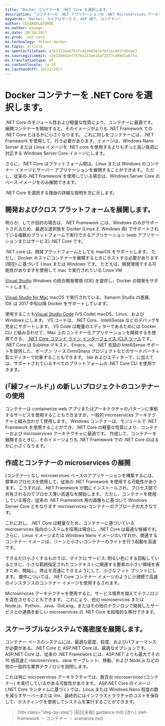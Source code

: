 ```yaml
---
title: "Docker コンテナーを .NET Core を選択します。"
description: "コンテナーの .NET アプリケーションの .NET Microservices アーキテクチャ |Docker コンテナーを .NET Core を選択します。"
keywords: "Docker, マイクロサービス, ASP.NET, コンテナー"
author: CESARDELATORRE
ms.author: wiwagn
ms.date: 10/18/2017
ms.prod: .net-core
ms.technology: dotnet-docker
ms.topic: article
ms.openlocfilehash: b7e2322bab7937c41d4659fefef11c8937d5eae7
ms.sourcegitcommit: c2e216692ef7576a213ae16af2377cd98d1a67fa
ms.translationtype: HT
ms.contentlocale: ja-JP
ms.lasthandoff: 10/22/2017
---
```

# <a name="when-to-choose-net-core-for-docker-containers"></a>Docker コンテナーを .NET Core を選択します。

.NET Core のモジュール性および軽量な性質により、コンテナーに最適です。 展開コンテナーを開始すると、そのイメージがよりも .NET Framework での .NET Core とはるかに小さくなります。 これに対しをコンテナーには、.NET Framework を使用して、行う必要があります、イメージは、Windows Nano Server または Linux イメージを .NET core を使用するよりもずっと高い負荷に対応する Windows Server Core イメージにします。

さらに、.NET Core はプラットフォーム間は、Linux または Windows のコンテナー イメージとサーバー アプリケーションを展開することができます。 ただし、従来の .NET Framework を使用している場合は、Windows Server Core のベース イメージをのみ展開できます。

.NET Core を選択する理由の詳細な説明を次に示します。

## <a name="developing-and-deploying-cross-platform"></a>開発およびクロス プラットフォームを展開します。

明らか、してが目的の場合は、.NET Framework には、Windows のみがサポートされるため、最適な選択肢を Docker (Linux と Windows 用) でサポートされている複数のプラットフォームで実行できるアプリケーション (web アプリケーションまたはサービス) .NET Core です。

.NET core は、開発プラットフォームとしても macOS をサポートします。 ただし、Docker ホストにコンテナーを展開するときにホストする必要があります (現在) に基づいて Linux または Windows です。 たとえば、開発環境でする可能性がありますを使用して mac で実行されている Linux VM

[Visual Studio](https://www.visualstudio.com/) Windows の統合開発環境 (IDE) を提供し、Docker の開発をサポートします。 

[Visual Studio for Mac](https://www.visualstudio.com/vs/visual-studio-mac/) macOS で実行されている、Xamarin Studio の進展、IDE は 2017 中旬以降 Docker をサポートしています。

使用することも[Visual Studio Code](https://code.visualstudio.com/) (VS Code) macOS、Linux、および Windows にします。 VS コードは、.NET Core、IntelliSense などのデバッグを完全にサポートします。 VS Code は軽量のエディターであるためには Docker CLI と組み合わせて、Mac 上のコンテナー化アプリケーションを開発するを使用できる、 [.NET Core コマンド ライン インターフェイス (CLI) ツール](https://docs.microsoft.com/dotnet/core/tools/?tabs=netcore2x)です。 .NET Core は Sublime テキスト、Emacs、vi、.NET 言語の IntelliSense サポートを提供した、オープン ソース OmniSharp プロジェクトなどのサードパーティ製エディターで対象することもできます。 Ide およびエディターで、に加えては、サポートされているすべてのプラットフォームの .NET Core CLI を使用できます。

## <a name="using-containers-for-new-green-field-projects"></a>(「緑フィールド」) の新しいプロジェクトのコンテナーの使用

コンテナーは containerize web アプリまたはアーキテクチャのパターンに準拠するサービスを使用することもできますが、一般的 microservices アーキテクチャと組み合わせて使用します。 Windows コンテナーは、モジュールで .NET Framework を使用することができ、.NET Core の軽量な性質により、コンテナーおよび microservices アーキテクチャに最適です。 作成して、コンテナーを展開するときに、そのイメージよりも .NET Framework での .NET Core のはるかに小さくなります。

## <a name="creating-and-deploying-microservices-on-containers"></a>作成とコンテナーの microservices の展開

(コンテナー) なし microservices ベースのアプリケーションを構築するには、標準のプロセスを使用して、従来の .NET Framework を使用する可能性があります。 こうすれば、.NET Framework が既にインストールされ、プロセス間で共有されるのでプロセス薄い高速なを開始します。 ただし、コンテナーを使用している場合、従来の .NET Framework 用の画像もに基づいて Windows Server Core とをなります microservices-コンテナーのアプローチの大きなです。

これに対し、.NET Core は軽量なため、コンテナーに基づいている microservices 指向のシステムを採用は場合に、.NET Core は最適な候補です。 さらに、Linux イメージまたは Windows Nano イメージのいずれか、関連するコンテナー イメージは、リーンと小さいコンテナーのライトを行う起動を高速です。

できるだけ小さくするものでは、マイクロ サービス: 明るい色にする回転しているときに、小さな範囲指定されたコンテキストに関連する要素の小さい領域を表すため、開始し、停止を高速にできるようにして、小さなフット プリントにします。 要件については、.NET Core コンテナー イメージのように小規模で高速のインスタンスのコンテナー イメージを使用するされます。

Microservices アーキテクチャを使用すると、サービス境界を越えてテクノロジを混在させることもできます。 これにより、他の microservices または Node.js、Python、Java、GoLang、またはその他のテクノロジで開発したサービスとの連携を新しい microservices の .NET Core を段階的な移行できます。

## <a name="deploying-high-density-in-scalable-systems"></a>スケーラブルなシステムで高密度を展開します。

コンテナー ベースのシステムには、最適な密度、粒度、およびパフォーマンスが必要がある、.NET Core と ASP.NET Core は、最適なオプションです。 ASP.NET Core は、従来の .NET Framework には、ASP.NET よりも最大でその 10 倍高速と microservices、Java サーブレット、移動、および Node.js などの他の一般的な業界テクノロジを説明します。

これは特に microservices アーキテクチャでは、数百台 microservices (コンテナー) を実行しているがある可能性があります。 ASP.NET Core のイメージ (.NET Core ランタイムに基づく) では、Linux または Windows Nano 程度の数を減らすサーバーまたは Vm、最終的にはインフラストラクチャのコストを保存して、ホスティングを使用してシステムを実行することができます。


>[!div class="step-by-step"]
[前]([全般] guidance.md) [次へ] (net-framework ・ コンテナー ・ scenarios.md)
